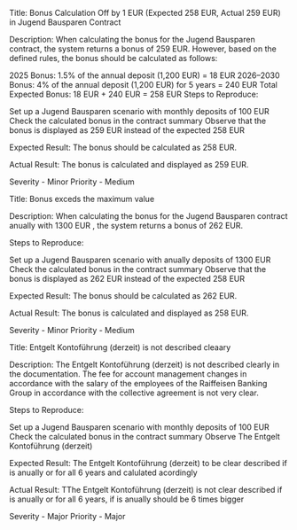 Title: Bonus Calculation Off by 1 EUR (Expected 258 EUR, Actual 259 EUR) in Jugend Bausparen Contract

Description:
When calculating the bonus for the Jugend Bausparen contract, the system returns a bonus of 259 EUR. However, based on the defined rules, the bonus should be calculated as follows:

2025 Bonus: 1.5% of the annual deposit (1,200 EUR) = 18 EUR
2026–2030 Bonus: 4% of the annual deposit (1,200 EUR) for 5 years = 240 EUR
Total Expected Bonus: 18 EUR + 240 EUR = 258 EUR
Steps to Reproduce:

Set up a Jugend Bausparen scenario with monthly deposits of 100 EUR
Check the calculated bonus in the contract summary
Observe that the bonus is displayed as 259 EUR instead of the expected 258 EUR

Expected Result:
The bonus should be calculated as 258 EUR.

Actual Result:
The bonus is calculated and displayed as 259 EUR.

Severity - Minor
Priority - Medium

Title: Bonus exceds the maximum value

Description:
When calculating the bonus for the Jugend Bausparen contract anually with 1300 EUR , the system returns a bonus of 262 EUR.

Steps to Reproduce:

Set up a Jugend Bausparen scenario with anually deposits of 1300 EUR
Check the calculated bonus in the contract summary
Observe that the bonus is displayed as 262 EUR instead of the expected 258 EUR

Expected Result:
The bonus should be calculated as 262 EUR.

Actual Result:
The bonus is calculated and displayed as 258 EUR.

Severity - Minor
Priority - Medium

Title: Entgelt Kontoführung (derzeit) is not described cleaary

Description:
The Entgelt Kontoführung (derzeit) is not described clearly in the documentation. The fee for account management changes in accordance with the salary of the employees of the Raiffeisen Banking Group in accordance with the collective agreement is not very clear.

Steps to Reproduce:

Set up a Jugend Bausparen scenario with monthly deposits of 100 EUR
Check the calculated bonus in the contract summary
Observe The Entgelt Kontoführung (derzeit)

Expected Result:
The Entgelt Kontoführung (derzeit) to be clear described if is anually or for all 6 years and calulated acordingly

Actual Result:
TThe Entgelt Kontoführung (derzeit) is not clear described if is anually or for all 6 years, if is anually should be 6 times bigger

Severity - Major
Priority - Major
